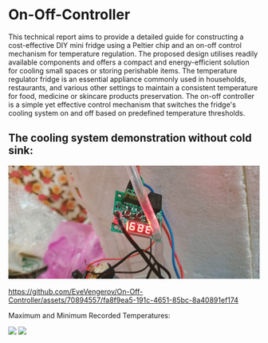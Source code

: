 # On-Off-Controller
This technical report aims to provide a detailed guide for constructing a cost-effective DIY mini fridge using a Peltier chip and an on-off control mechanism for temperature regulation. The proposed design utilises readily available components and offers a compact and energy-efficient solution for cooling small spaces or storing perishable items. The temperature regulator fridge is an essential appliance commonly used in households, restaurants, and various other settings to maintain a consistent temperature for food, medicine or skincare products preservation. The on-off controller is a simple yet effective control mechanism that switches the fridge's cooling system on and off based on predefined temperature thresholds.

## The cooling system demonstration without cold sink:
![Ssytem](https://github.com/EveVengerov/On-Off-Controller/blob/2870543840b24db7fd9996d96765aafaffd1d304/Media/WhatsApp%20Image%202023-06-11%20at%209.16.04%20PM.jpeg)

https://github.com/EveVengerov/On-Off-Controller/assets/70894557/fa8f9ea5-191c-4651-85bc-8a40891ef174

Maximum and Minimum Recorded Temperatures:

<img src="https://github.com/EveVengerov/On-Off-Controller/assets/70894557/28030e07-6d1e-4bd8-ab21-0b1c17a098f7" width="600" >
<img src="https://github.com/EveVengerov/On-Off-Controller/assets/70894557/e520ecf0-cb83-4fa1-865b-7204299338f8" width="500">
